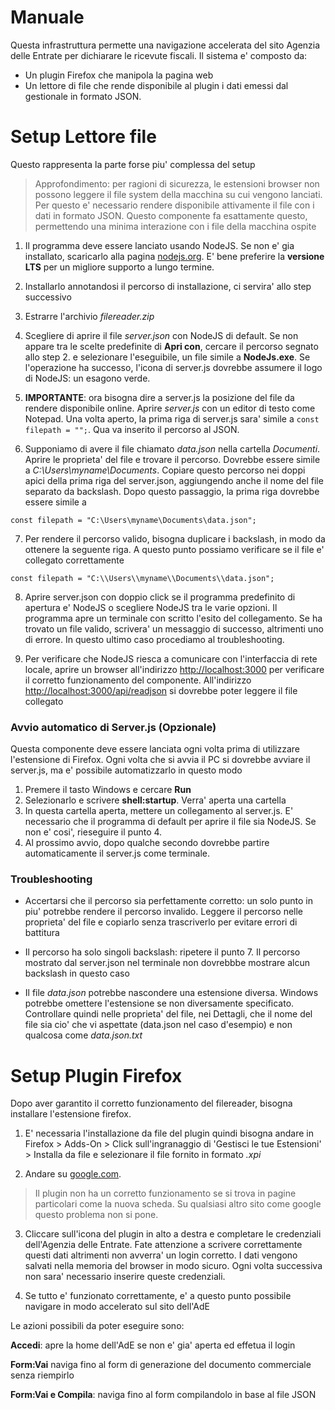 # Manuale

Questa infrastruttura permette una navigazione accelerata del sito Agenzia delle Entrate per dichiarare le ricevute fiscali.
Il sistema e' composto da:
* Un plugin Firefox che manipola la pagina web
* Un lettore di file che rende disponibile al plugin i dati emessi dal gestionale in formato JSON.


# Setup Lettore file

Questo rappresenta la parte forse piu' complessa del setup

> Approfondimento: per ragioni di sicurezza, le estensioni browser non possono leggere il file system della macchina su cui vengono lanciati. Per questo e' necessario rendere disponibile attivamente il file con i dati in formato JSON. Questo componente fa esattamente questo, permettendo una minima interazione con i file della macchina ospite


1. Il programma deve essere lanciato usando NodeJS. Se non e' gia installato, scaricarlo alla pagina [nodejs.org](https://nodejs.org/en/download). E' bene preferire la **versione LTS** per un migliore supporto a lungo termine.

2. Installarlo annotandosi il percorso di installazione, ci servira' allo step successivo

3. Estrarre l'archivio *filereader.zip*

4. Scegliere di aprire il file *server.json* con NodeJS di default. Se non appare tra le scelte predefinite di **Apri con**, cercare il percorso segnato allo step 2. e selezionare l'eseguibile, un file simile a **NodeJs.exe**. Se l'operazione ha successo, l'icona di server.js dovrebbe assumere il logo di NodeJS: un esagono verde.

5. **IMPORTANTE**: ora bisogna dire a server.js la posizione del file da rendere disponibile online. Aprire *server.js* con un editor di testo come Notepad. Una volta aperto, la prima riga di server.js sara' simile a  `const filepath = "";`. Qua va inserito il percorso al JSON.

6. Supponiamo di avere il file chiamato *data.json* nella cartella *Documenti*. Aprire le proprieta' del file e trovare il percorso. Dovrebbe essere simile a *C:\\Users\\myname\\Documents*. Copiare questo percorso nei doppi apici della prima riga del server.json, aggiungendo anche il nome del file separato da backslash. Dopo questo passaggio, la prima riga dovrebbe essere simile a  

`const filepath = "C:\Users\myname\Documents\data.json";`

7. Per rendere il percorso valido, bisogna duplicare i backslash, in modo da ottenere la seguente riga. A questo punto possiamo verificare se il file e' collegato correttamente

`const filepath = "C:\\Users\\myname\\Documents\\data.json";`

8. Aprire server.json con doppio click se il programma predefinito di apertura e' NodeJS o scegliere NodeJS tra le varie opzioni. Il programma apre un terminale con scritto l'esito del collegamento. Se ha trovato un file valido, scrivera' un messaggio di successo, altrimenti uno di errore. In questo ultimo caso procediamo al troubleshooting.

9. Per verificare che NodeJS riesca a comunicare con l'interfaccia di rete locale, aprire un browser all'indirizzo [http://localhost:3000](http://localhost:3000) per verificare il corretto funzionamento del componente. All'indirizzo [http://localhost:3000/api/readjson](http://localhost:3000/api/readjson) si dovrebbe poter leggere il file collegato

### Avvio automatico di Server.js (Opzionale)

Questa componente deve essere lanciata ogni volta prima di utilizzare l'estensione di Firefox. Ogni volta che si avvia il PC si dovrebbe avviare il server.js, ma e' possibile automatizzarlo in questo modo

1. Premere il tasto Windows e cercare **Run**
2. Selezionarlo e scrivere **shell:startup**. Verra' aperta una cartella
3. In questa cartella aperta, mettere un collegamento al server.js. E' necessario che il programma di default per aprire il file sia NodeJS. Se non e' cosi', rieseguire il punto 4.
4. Al prossimo avvio, dopo qualche secondo dovrebbe partire automaticamente il server.js come terminale.


### Troubleshooting

* Accertarsi che il percorso sia perfettamente corretto: un solo punto in piu' potrebbe rendere il percorso invalido. Leggere il percorso nelle proprieta' del file e copiarlo senza trascriverlo per evitare errori di battitura


* Il percorso ha solo singoli backslash: ripetere il punto 7. Il percorso mostrato dal server.json nel terminale non dovrebbbe mostrare alcun backslash in questo caso

* Il file *data.json* potrebbe nascondere una estensione diversa. Windows potrebbe omettere l'estensione se non diversamente specificato. Controllare quindi nelle proprieta' del file, nei Dettagli, che il nome del file sia cio' che vi aspettate (data.json nel caso d'esempio) e non qualcosa come *data.json.txt*


# Setup Plugin Firefox
Dopo aver garantito il corretto funzionamento del filereader, bisogna installare l'estensione firefox.

1. E' necessaria l'installazione da file del plugin quindi bisogna andare in Firefox > Adds-On > Click sull'ingranaggio di 'Gestisci le tue Estensioni' > Installa da file e selezionare il file fornito in formato *.xpi*

2. Andare su [google.com](www.google.com). 
> Il plugin non ha un corretto funzionamento se si trova in pagine particolari come la nuova scheda. Su qualsiasi altro sito come google questo problema non si pone.

3. Cliccare sull'icona del plugin in alto a destra e completare le credenziali dell'Agenzia delle Entrate. Fate attenzione a scrivere correttamente questi dati altrimenti non avverra' un login corretto. I dati vengono salvati nella memoria del browser in modo sicuro. Ogni volta successiva non sara' necessario inserire queste credenziali.

4. Se tutto e' funzionato correttamente, e' a questo punto possibile navigare in modo accelerato sul sito dell'AdE

Le azioni possibili da poter eseguire sono:

**Accedi**: apre la home dell'AdE se non e' gia' aperta ed effetua il login

**Form:Vai** naviga fino al form di generazione del documento commerciale senza riempirlo

**Form:Vai e Compila**: naviga fino al form compilandolo in base al file JSON